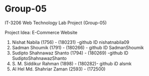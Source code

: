 # Group-05

IT-3206 Web Technology Lab Project (Group-05)

Project Idea: E-Commerce Website

1. Nishat Nabila (1756) - (180231) -github ID nishatnabila09
2. Sadman Shoumik (1791) - (180266) - github ID SadmanShoumik 
3. Sudipto Shahnawaz Shanto (1794) - (180269) -github ID SudiptoShahnawazShanto
4. S. M. Siddikur Rahman (1898) - (180282)- github iD alsmk
5. Al Hel Md. Shahriar Zaman (2593) - (172500)
